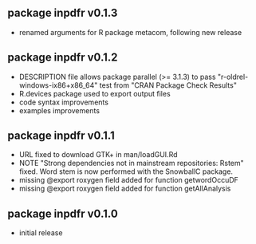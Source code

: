 ## package inpdfr v0.1.3
* renamed arguments for R package metacom, following new release

## package inpdfr v0.1.2
* DESCRIPTION file allows package parallel (>= 3.1.3) to pass 
    "r-oldrel-windows-ix86+x86_64" test from "CRAN Package Check Results"
* R.devices package used to export output files
* code syntax improvements
* examples improvements

## package inpdfr v0.1.1
* URL fixed to download GTK+ in man/loadGUI.Rd
* NOTE "Strong dependencies not in mainstream repositories: Rstem" fixed. Word 
    stem is now performed with the SnowballC package.
* missing @export roxygen field added for function getwordOccuDF
* missing @export roxygen field added for function getAllAnalysis

## package inpdfr v0.1.0
* initial release
